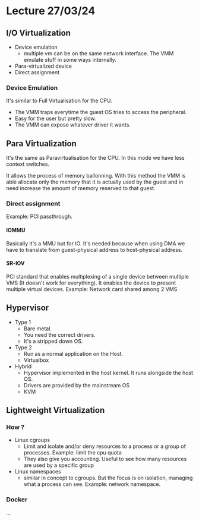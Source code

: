# Lecture 27/03/24

## I/O Virtualization

- Device emulation
  - multiple vm can be on the same network interface. The VMM emulate stuff in some ways internally.
- Para-virtualized device
- Direct assignment

### Device Emulation

It's similar to Full Virtualisation for the CPU.
- The VMM traps everytime the guest OS tries to access the peripheral.
- Easy for the user but pretty slow.
- The VMM can expose whatever driver it wants.

## Para Virtualization

It's the same as Paravirtualisation for the CPU. In this mode we have less context switches.

It allows the process of memory ballonning. With this method the VMM is able allocate only the memory that it is actually used by the guest and in need increase the amount of memory reserved to that guest.

### Direct assignment

Example: PCI passthrough.

#### IOMMU

Basically it's a MMU but for IO.
It's needed because when using DMA we have to translate from guest-physical address to host-physical address.

#### SR-IOV

PCI standard that enables multiplexing of a single device between multiple VMS (It doesn't work for everything).
It enables the device to present multiple virtual devices.
Example: Network card shared among 2 VMS

## Hypervisor

- Type 1
  - Bare metal.
  - You need the correct drivers.
  - It's a stripped down OS.
- Type 2
  - Run as a normal application on the Host.
  - Virtualbox
- Hybrid
  - Hypervisor implemented in the host kernel. It runs alongside the host OS.
  - Drivers are provided by the mainstream OS
  - KVM

## Lightweight Virtualization

### How ?

- Linux cgroups
  - Limit and isolate and/or deny resources to a process or a group of processes. Example: limit the cpu quota
  - They also give you accounting. Useful to see how many resources are used by a specific group
- Linux namespaces
  - similar in concept to cgroups.
  But the focus is on isolation, managing what a process can see.
  Example: network namespace.

### Docker

...